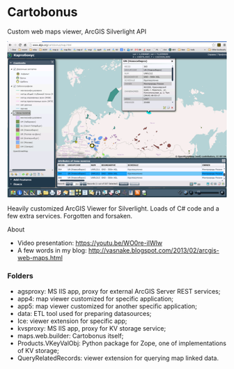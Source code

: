 # Cartobonus
Custom web maps viewer, ArcGIS Silverlight API

![screenshot 1](Screenshot.png "screenshot 1")

Heavily customized ArcGIS Viewer for Silverlight.
Loads of C# code and a few extra services.
Forgotten and forsaken.

About
* Video presentation: https://youtu.be/WO0re-iIWlw
* A few words in my blog: http://vasnake.blogspot.com/2013/02/arcgis-web-maps.html

### Folders
 - agsproxy: MS IIS app, proxy for external ArcGIS Server REST services;
 - app4: map viewer customized for specific application;
 - app5: map viewer customized for another specific application;
 - data: ETL tool used for preparing datasources;
 - Ice: viewer extension for specific app;
 - kvsproxy: MS IIS app, proxy for KV storage service;
 - maps.web.builder: Cartobonus itself;
 - Products.VKeyValObj: Python package for Zope, one of implementations of KV storage;
 - QueryRelatedRecords: viewer extension for querying map linked data.
